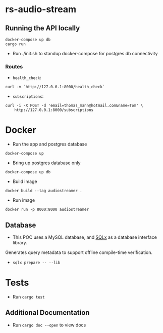 # rs-audio-stream

## Running the API locally
```
docker-compose up db
cargo run
```

- Run ./init.sh to standup docker-compose for postgres db connectivity

### Routes
- `health_check`:
```
curl -v `http://127.0.0.1:8000/health_check`
```
- `subscriptions`:
```
curl -i -X POST -d 'email=thomas_mann@hotmail.com&name=Tom' \
    http://127.0.0.1:8000/subscriptions
```

# Docker

- Run the app and postgres database
```
docker-compose up
```
- Bring up postgres database only
```
docker-compose up db
```
- Build image
```
docker build --tag audiostreamer .
```
- Run image
```
docker run -p 8000:8000 audiostreamer
```

## Database
- This POC uses a MySQL database, and [SQLx](https://github.com/launchbadge/sqlx) as a database interface library.

Generates query metadata to support offline compile-time verification.
- `sqlx prepare -- --lib`

# Tests
- Run `cargo test`

## Additional Documentation
- Run `cargo doc --open` to view docs

